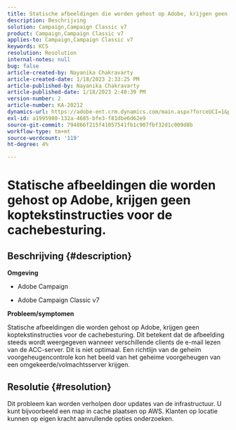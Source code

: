 ```yaml
---
title: Statische afbeeldingen die worden gehost op Adobe, krijgen geen koptekstinstructies voor de cachebesturing.
description: Beschrijving
solution: Campaign,Campaign Classic v7
product: Campaign,Campaign Classic v7
applies-to: Campaign,Campaign Classic v7
keywords: KCS
resolution: Resolution
internal-notes: null
bug: false
article-created-by: Nayanika Chakravarty
article-created-date: 1/18/2023 2:33:25 PM
article-published-by: Nayanika Chakravarty
article-published-date: 1/18/2023 2:48:39 PM
version-number: 2
article-number: KA-20212
dynamics-url: https://adobe-ent.crm.dynamics.com/main.aspx?forceUCI=1&pagetype=entityrecord&etn=knowledgearticle&id=1b98e10b-3d97-ed11-aad1-6045bd006b4b
exl-id: a1995980-132a-4685-bfe3-f81dbe6d62e9
source-git-commit: 794866f215f41057541fb1c907fbf32d1c009d8b
workflow-type: tm+mt
source-wordcount: '119'
ht-degree: 4%

---
```


# Statische afbeeldingen die worden gehost op Adobe, krijgen geen koptekstinstructies voor de cachebesturing.

## Beschrijving {#description}


<b>Omgeving</b>

- Adobe Campaign

- Adobe Campaign Classic v7

<b>Probleem/symptomen</b>

Statische afbeeldingen die worden gehost op Adobe, krijgen geen koptekstinstructies voor de cachebesturing. Dit betekent dat de afbeelding steeds wordt weergegeven wanneer verschillende clients de e-mail lezen van de ACC-server. Dit is niet optimaal. Een richtlijn van de geheim voorgeheugencontrole kon het beeld van het geheime voorgeheugen van een omgekeerde/volmachtsserver krijgen.


## Resolutie {#resolution}


Dit probleem kan worden verholpen door updates van de infrastructuur. U kunt bijvoorbeeld een map in cache plaatsen op AWS. Klanten op locatie kunnen op eigen kracht aanvullende opties onderzoeken.
